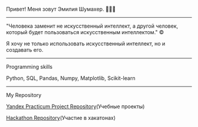 Привет! Меня зовут Эмилия Шумахер. 👩🏻‍💻
_________________________________________________________________________________________________________________________
"Человека заменит не искусственный интеллект, а другой человек, который будет пользоваться искусственным интеллектом." ©

Я хочу не только использовать искусственный интеллект, но и создавать его. 
_________________________________________________________________________________________________________________________
Programming skills

Python, SQL, Pandas, Numpy, Matplotlib, Scikit-learn
__________________________________________________________________________________________________________________________
My Repository

[Yandex Practicum Project Repository](https://github.com/EmiliiaShumakher/yandex_practicum)(Учебные проекты)

[Hackathon Repository](https://github.com/EmiliiaShumakher/hackatons)(Участие в хакатонах)